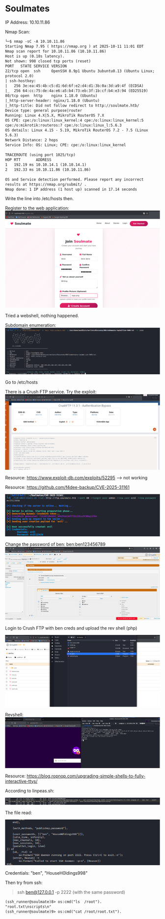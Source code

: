 # Soulmates

IP Address: 10.10.11.86

Nmap Scan:
```
└─$ nmap -sC -A 10.10.11.86
Starting Nmap 7.95 ( https://nmap.org ) at 2025-10-11 11:01 EDT
Nmap scan report for 10.10.11.86 (10.10.11.86)
Host is up (0.18s latency).
Not shown: 998 closed tcp ports (reset)
PORT   STATE SERVICE VERSION
22/tcp open  ssh     OpenSSH 8.9p1 Ubuntu 3ubuntu0.13 (Ubuntu Linux; protocol 2.0)
| ssh-hostkey: 
|   256 3e:ea:45:4b:c5:d1:6d:6f:e2:d4:d1:3b:0a:3d:a9:4f (ECDSA)
|_  256 64:cc:75:de:4a:e6:a5:b4:73:eb:3f:1b:cf:b4:e3:94 (ED25519)
80/tcp open  http    nginx 1.18.0 (Ubuntu)
|_http-server-header: nginx/1.18.0 (Ubuntu)
|_http-title: Did not follow redirect to http://soulmate.htb/
Device type: general purpose|router
Running: Linux 4.X|5.X, MikroTik RouterOS 7.X
OS CPE: cpe:/o:linux:linux_kernel:4 cpe:/o:linux:linux_kernel:5 cpe:/o:mikrotik:routeros:7 cpe:/o:linux:linux_l:5.6.3
OS details: Linux 4.15 - 5.19, MikroTik RouterOS 7.2 - 7.5 (Linux 5.6.3)
Network Distance: 2 hops
Service Info: OS: Linux; CPE: cpe:/o:linux:linux_kernel

TRACEROUTE (using port 1025/tcp)
HOP RTT       ADDRESS
1   192.19 ms 10.10.14.1 (10.10.14.1)
2   192.33 ms 10.10.11.86 (10.10.11.86)

OS and Service detection performed. Please report any incorrect results at https://nmap.org/submit/ .
Nmap done: 1 IP address (1 host up) scanned in 17.14 seconds

```

Write the line into /etc/hosts then.

Register to the web application:
![alt text](image.png)

Tried a webshell, nothing happened.

Subdomain enumeration:
![alt text](image-1.png)

Go to /etc/hosts

There is a Crush FTP service. Try the exploit: 
![alt text](image-2.png)

Resource: https://www.exploit-db.com/exploits/52295 --> not working

Resource: https://github.com/f4dee-backup/CVE-2025-31161

![alt text](image-3.png)


Change the password of ben: ben:ben123456789
![alt text](image-4.png)

Login to Crush FTP with ben creds and upload the rev shell (php)

![alt text](image-5.png)


Revshell:
![alt text](image-6.png)

Resource: https://blog.ropnop.com/upgrading-simple-shells-to-fully-interactive-ttys/


According to linpeas.sh:

![alt text](image-7.png)


The file read:

![alt text](image-8.png)

Credentials: "ben", "HouseH0ldings998"

Then try from ssh: 
> ssh ben@127.0.0.1 -p 2222 (with the same password)

```
(ssh_runner@soulmate)8> os:cmd("ls  /root").
"root.txt\nscripts\n"
(ssh_runner@soulmate)9> os:cmd("cat /root/root.txt").
```